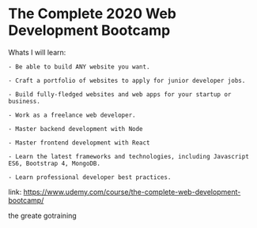 
# The Complete 2020 Web Development Bootcamp

Whats I will learn:

	- Be able to build ANY website you want.
	
	- Craft a portfolio of websites to apply for junior developer jobs.
	
	- Build fully-fledged websites and web apps for your startup or business.
	
	- Work as a freelance web developer.
	
	- Master backend development with Node
	
	- Master frontend development with React
	
	- Learn the latest frameworks and technologies, including Javascript ES6, Bootstrap 4, MongoDB.
	
	- Learn professional developer best practices.
	
link: https://www.udemy.com/course/the-complete-web-development-bootcamp/

the greate gotraining